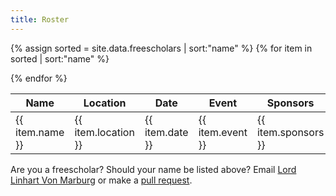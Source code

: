 ```yaml
---
title: Roster
---
```


<table class="pure-table pure-table-bordered">
<thead>
<tr>
    <th> Name </th>
    <th> Location </th>
    <th> Date </th>
    <th> Event </th>
    <th> Sponsors </th>
</tr>
</thead>
<tbody>

{% assign sorted = site.data.freescholars | sort:"name" %}
{% for item in sorted | sort:"name" %}
<tr>
    <td> {{ item.name }}</td>
    <td> {{ item.location }} </td>
    <td> {{ item.date }} </td>
    <td> {{ item.event }} </td>
    <td> {{ item.sponsors }} </td>
</tr>
{% endfor %}
</tbody>
</table>

Are you a freescholar?  Should your name be listed above?  Email [Lord Linhart Von Marburg](mailto:rmauler@gmail.com) or make a [pull request](https://github.com/academie-de-espee/academie-de-espee.github.io/pulls).
